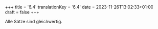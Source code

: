 +++
title = '6.4'
translationKey = '6.4'
date = 2023-11-26T13:02:33+01:00
draft = false
+++

Alle Sätze sind gleichwertig.
